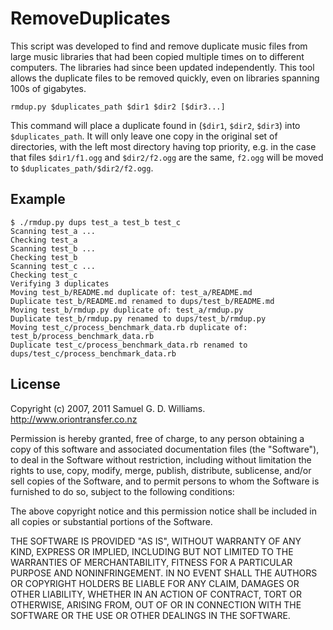 RemoveDuplicates
================

This script was developed to find and remove duplicate music files from large music libraries that had been copied multiple times on to different computers. The libraries had since been updated independently. This tool allows the duplicate files to be removed quickly, even on libraries spanning 100s of gigabytes.

	rmdup.py $duplicates_path $dir1 $dir2 [$dir3...]

This command will place a duplicate found in (`$dir1`, `$dir2`, `$dir3`) into `$duplicates_path`. It will only leave one copy in the original set of directories, with the left most directory having top priority, e.g. in the case that files `$dir1/f1.ogg` and `$dir2/f2.ogg` are the same, `f2.ogg` will be moved to `$duplicates_path/$dir2/f2.ogg`.

Example
-------

	$ ./rmdup.py dups test_a test_b test_c
	Scanning test_a ...
	Checking test_a
	Scanning test_b ...
	Checking test_b
	Scanning test_c ...
	Checking test_c
	Verifying 3 duplicates
	Moving test_b/README.md duplicate of: test_a/README.md
	Duplicate test_b/README.md renamed to dups/test_b/README.md
	Moving test_b/rmdup.py duplicate of: test_a/rmdup.py
	Duplicate test_b/rmdup.py renamed to dups/test_b/rmdup.py
	Moving test_c/process_benchmark_data.rb duplicate of: test_b/process_benchmark_data.rb
	Duplicate test_c/process_benchmark_data.rb renamed to dups/test_c/process_benchmark_data.rb

License
-------

Copyright (c) 2007, 2011 Samuel G. D. Williams. <http://www.oriontransfer.co.nz>

Permission is hereby granted, free of charge, to any person obtaining a copy
of this software and associated documentation files (the "Software"), to deal
in the Software without restriction, including without limitation the rights
to use, copy, modify, merge, publish, distribute, sublicense, and/or sell
copies of the Software, and to permit persons to whom the Software is
furnished to do so, subject to the following conditions:

The above copyright notice and this permission notice shall be included in
all copies or substantial portions of the Software.

THE SOFTWARE IS PROVIDED "AS IS", WITHOUT WARRANTY OF ANY KIND, EXPRESS OR
IMPLIED, INCLUDING BUT NOT LIMITED TO THE WARRANTIES OF MERCHANTABILITY,
FITNESS FOR A PARTICULAR PURPOSE AND NONINFRINGEMENT. IN NO EVENT SHALL THE
AUTHORS OR COPYRIGHT HOLDERS BE LIABLE FOR ANY CLAIM, DAMAGES OR OTHER
LIABILITY, WHETHER IN AN ACTION OF CONTRACT, TORT OR OTHERWISE, ARISING FROM,
OUT OF OR IN CONNECTION WITH THE SOFTWARE OR THE USE OR OTHER DEALINGS IN
THE SOFTWARE.